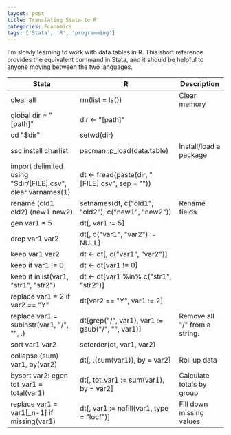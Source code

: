 ```yaml
---
layout: post
title: Translating Stata to R
categories: Economics
tags: ['Stata', 'R', 'programming']
---
```


I'm slowly learning to work with data.tables in R. This short reference provides the equivalent command in Stata, and it should be helpful to anyone moving between the two languages.


| Stata                                                       | R                                                   | Description                   |
|-------------------------------------------------------------|-----------------------------------------------------|-------------------------------|
| clear all                                                   | rm(list = ls())                                     | Clear memory                  |
| global dir = "[path]"                                       | dir <- "[path]"                                     |                               |
| cd "$dir"                                                   | setwd(dir)                                          |                               |
| ssc install charlist                                        | pacman::p_load(data.table)                          | Install/load a package        |
| import delimited using "$dir/[FILE].csv", clear varnames(1) | dt <- fread(paste(dir, "[FILE].csv", sep = ""))     |                               |
| rename (old1 old2) (new1 new2)                              | setnames(dt, c("old1", "old2"), c("new1", "new2"))  | Rename fields                 |
| gen var1 = 5                                                | dt[, var1 := 5]                                     |                               |
| drop var1 var2                                              | dt[, c("var1", "var2") := NULL]                     |                               |
| keep var1 var2                                              | dt <- dt[, c("var1", "var2")]                       |                               |
| keep if var1 != 0                                           | dt <- dt[var1 != 0]                                 |                               |
| keep if inlist(var1, "str1", "str2")                        | dt <- dt[var1 %in% c("str1", "str2")]               |                               |
| replace var1 = 2 if var2 == "Y"                             | dt[var2 == "Y", var1 := 2]                          |                               |
| replace var1 = subinstr(var1, "/", "", .)                   | dt[grep("/", var1), var1 := gsub("/", "", var1)]    | Remove all "/" from a string. |
| sort var1 var2                                              | setorder(dt, var1, var2)                            |                               |
| collapse (sum) var1, by(var2)                               | dt[, .(sum(var1)), by = var2]                       | Roll up data                  |
| bysort var2: egen tot_var1 = total(var1)                    | dt[, tot_var1 := sum(var1), by = var2]              | Calculate totals by group     |
| replace var1 = var1[_n-1] if missing(var1)                  | dt[, var1 := nafill(var1, type = "locf")]           | Fill down missing values      |